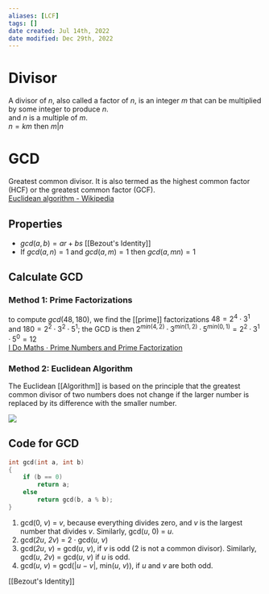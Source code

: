 ```yaml
---
aliases: [LCF]
tags: [] 
date created: Jul 14th, 2022
date modified: Dec 29th, 2022
---
```


# Divisor
A divisor of *n*, also called a factor of *n*, is an integer *m* that can be multiplied by some integer to produce *n*.  
and *n* is a multiple of *m*.  
$n = km$ then $m | n$ 

# GCD
Greatest common divisor. It is also termed as the highest common factor (HCF) or the greatest common factor (GCF).  
[Euclidean algorithm - Wikipedia](https://en.wikipedia.org/wiki/Euclidean_algorithm)

## Properties
- $gcd(a, b) = ar + bs$ [[Bezout's Identity]]
- If $gcd(a, n) = 1$ and $gcd(a, m) = 1$ then $gcd(a, mn) = 1$

## Calculate GCD

### Method 1: Prime Factorizations
to compute $gcd(48, 180)$, we find the [[prime]] factorizations $48 = 2^4 \cdot 3^1$ and $180 = 2^2 \cdot 3^2 \cdot 5^1$; the GCD is then $2^{min(4,2)} · 3^{min(1,2)} · 5^{min(0,1)} = 2^2 · 3^1 · 5^0 = 12$  
[I Do Maths · Prime Numbers and Prime Factorization](https://www.idomaths.com/primefactors.php)

### Method 2: Euclidean Algorithm
The Euclidean [[Algorithm]] is based on the principle that the greatest common divisor of two numbers does not change if the larger number is replaced by its difference with the smaller number.

![](https://img.ynchen.me/2022/07/d10227041ae56557de562a6ac57a315d.jpg)

## Code for GCD
```c
int gcd(int a, int b)
{
	if (b == 0)
		return a;
	else
		return gcd(b, a % b);
}
```

1. gcd(0, _v_) = _v_, because everything divides zero, and _v_ is the largest number that divides _v_. Similarly, gcd(_u_, 0) = _u_.
2. gcd(_2u_, _2v_) = 2 · gcd(_u_, _v_)
3. gcd(_2u_, _v_) = gcd(_u_, _v_), if _v_ is odd (2 is not a common divisor). Similarly, gcd(_u_, _2v_) = gcd(_u_, _v_) if _u_ is odd.
4. gcd(_u_, _v_) = gcd(|_u_ − _v_|, min(_u_, _v_)), if _u_ and _v_ are both odd.  

[[Bezout's Identity]]